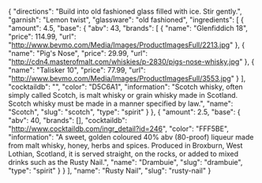 {
    "directions": "Build into old fashioned glass filled with ice. Stir gently.",
    "garnish": "Lemon twist",
    "glassware": "old fashioned",
    "ingredients": [
        {
            "amount": 4.5,
            "base": {
                "abv": 43,
                "brands": [
                    {
                        "name": "Glenfiddich 18",
                        "price": 114.99,
                        "url": "http://www.bevmo.com/Media/Images/ProductImagesFull/2213.jpg"
                    },
                    {
                        "name": "Pig's Nose",
                        "price": 29.99,
                        "url": "http://cdn4.masterofmalt.com/whiskies/p-2830/pigs-nose-whisky.jpg"
                    },
                    {
                        "name": "Talisker 10",
                        "price": 77.99,
                        "url": "http://www.bevmo.com/Media/Images/ProductImagesFull/3553.jpg"
                    }
                ],
                "cocktaildb": "",
                "color": "D5C6A1",
                "information": "Scotch whisky, often simply called Scotch, is malt whisky or grain whisky made in Scotland. Scotch whisky must be made in a manner specified by law.",
                "name": "Scotch",
                "slug": "scotch",
                "type": "spirit"
            }
        },
        {
            "amount": 2.5,
            "base": {
                "abv": 40,
                "brands": [],
                "cocktaildb": "http://www.cocktaildb.com/ingr_detail?id=246",
                "color": "FFF5BE",
                "information": "A sweet, golden coloured 40% abv (80-proof) liqueur made from malt whisky, honey, herbs and spices. Produced in Broxburn, West Lothian, Scotland, it is served straight, on the rocks, or added to mixed drinks such as the Rusty Nail.",
                "name": "Drambuie",
                "slug": "drambuie",
                "type": "spirit"
            }
        }
    ],
    "name": "Rusty Nail",
    "slug": "rusty-nail"
}